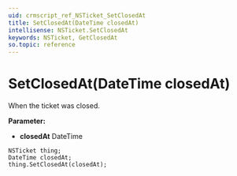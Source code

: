 ```yaml
---
uid: crmscript_ref_NSTicket_SetClosedAt
title: SetClosedAt(DateTime closedAt)
intellisense: NSTicket.SetClosedAt
keywords: NSTicket, GetClosedAt
so.topic: reference
---
```


# SetClosedAt(DateTime closedAt)

When the ticket was closed.

**Parameter:** 
* **closedAt** DateTime

```crmscript
NSTicket thing;
DateTime closedAt;
thing.SetClosedAt(closedAt);
```

